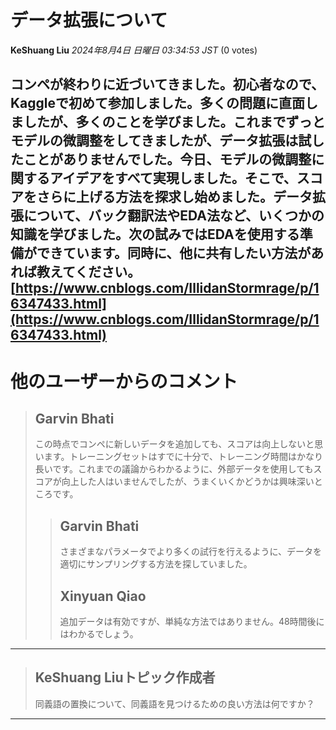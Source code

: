 # データ拡張について
**KeShuang Liu** *2024年8月4日 日曜日 03:34:53 JST* (0 votes)

コンペが終わりに近づいてきました。初心者なので、Kaggleで初めて参加しました。多くの問題に直面しましたが、多くのことを学びました。これまでずっとモデルの微調整をしてきましたが、データ拡張は試したことがありませんでした。今日、モデルの微調整に関するアイデアをすべて実現しました。そこで、スコアをさらに上げる方法を探求し始めました。データ拡張について、バック翻訳法やEDA法など、いくつかの知識を学びました。次の試みではEDAを使用する準備ができています。同時に、他に共有したい方法があれば教えてください。
[https://www.cnblogs.com/IllidanStormrage/p/16347433.html](https://www.cnblogs.com/IllidanStormrage/p/16347433.html)
---
 # 他のユーザーからのコメント
> ## Garvin Bhati
> 
> この時点でコンペに新しいデータを追加しても、スコアは向上しないと思います。トレーニングセットはすでに十分で、トレーニング時間はかなり長いです。これまでの議論からわかるように、外部データを使用してもスコアが向上した人はいませんでしたが、うまくいくかどうかは興味深いところです。
> 
> 
> 
> > ## Garvin Bhati
> > 
> > さまざまなパラメータでより多くの試行を行えるように、データを適切にサンプリングする方法を探していました。
> > 
> > 
> > 
> > ## Xinyuan Qiao
> > 
> > 追加データは有効ですが、単純な方法ではありません。48時間後にはわかるでしょう。
> > 
> > 
> > 
---
> ## KeShuang Liuトピック作成者
> 
> 同義語の置換について、同義語を見つけるための良い方法は何ですか？
> 
> 
> 
--- 

